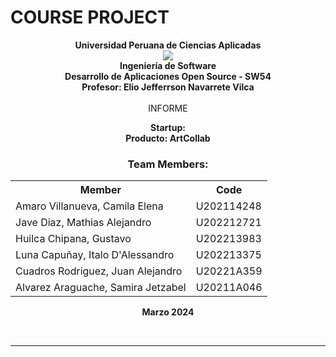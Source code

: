 # COURSE PROJECT

<p align="center">
    <strong>Universidad Peruana de Ciencias Aplicadas</strong><br>
    <img src="https://upload.wikimedia.org/wikipedia/commons/f/fc/UPC_logo_transparente.png"></img><br>
    <strong>Ingeniería de Software</strong><br>
    <strong>Desarrollo de Aplicaciones Open Source - SW54</strong><br>
    <strong>Profesor: Elio Jefferrson Navarrete Vilca</strong><br>
    <br>INFORME
</p>

<p align="center">
    <strong>Startup:  </strong><br>
    <strong>Producto: ArtCollab </strong>
</p>

<div>
    <h3 align="center">Team Members:</h3>
    </div>
<div>
     <table align="center">
        <tr>
            <th style="text-align:center;">Member</th>
            <th style="text-align:center;">Code</th>
        </tr>
        <tr>
            <td>Amaro Villanueva, Camila Elena</td>
            <td>U202114248</td>
        </tr>
        <tr>
            <td>Jave Diaz, Mathias Alejandro</td>
            <td> U202212721</td>
        </tr>
        <tr>
            <td>Huilca Chipana, Gustavo</td>
            <td>U202213983</td>
        </tr>
        <tr>
            <td>Luna Capuñay, Italo D'Alessandro</td>
            <td>U202213375</td>
        </tr>
         <tr>
            <td>Cuadros Rodriguez, Juan Alejandro</td>
            <td>U20221A359</td>
        </tr>
          <tr>
            <td>Alvarez Araguache, Samira Jetzabel</td>
            <td>U20211A046</td>
        </tr>
    </table>
</div>

<p align="center">
    <strong>Marzo 2024</strong>
</p>

<br>

---